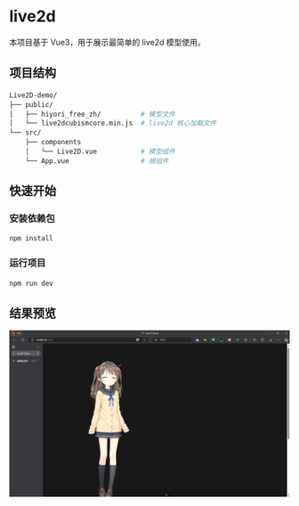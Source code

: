 # live2d

本项目基于 Vue3，用于展示最简单的 live2d 模型使用。

## 项目结构

```bash
Live2D-demo/
├── public/
│   ├── hiyori_free_zh/          # 模型文件
│   └── live2dcubismcore.min.js  # live2d 核心加载文件
└── src/
    ├── components
    │   └── Live2D.vue           # 模型组件
    └── App.vue                  # 根组件
```

## 快速开始

### 安装依赖包

```sh
npm install
```

### 运行项目

```sh
npm run dev
```

## 结果预览

![](./preview.png)